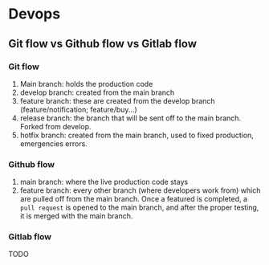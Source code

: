 # Devops



## Git flow vs Github flow vs Gitlab flow

### Git flow

1. Main branch: holds the production code
2. develop branch: created from the main branch
3. feature branch: these are created from the develop branch (feature/notification; feature/buy...)
4. release branch: the branch that will be sent off to the main branch. Forked from develop.
5. hotfix branch: created from the main branch, used to fixed production, emergencies errors.

### Github flow

1. main branch: where the live production code stays
2. feature branch: every other branch (where developers work from) which are pulled off from the main branch. Once a featured is completed, a `pull request` is opened to the main branch, and after the proper testing, it is merged with the main branch.

### Gitlab flow

TODO